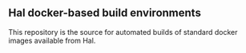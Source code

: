 ## Hal docker-based build environments

This repository is the source for automated builds of standard docker images available from Hal.
